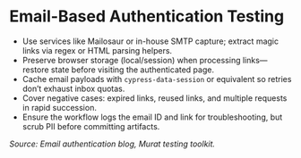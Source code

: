 # Email-Based Authentication Testing

- Use services like Mailosaur or in-house SMTP capture; extract magic links via regex or HTML parsing helpers.
- Preserve browser storage (local/session) when processing links—restore state before visiting the authenticated page.
- Cache email payloads with `cypress-data-session` or equivalent so retries don’t exhaust inbox quotas.
- Cover negative cases: expired links, reused links, and multiple requests in rapid succession.
- Ensure the workflow logs the email ID and link for troubleshooting, but scrub PII before committing artifacts.

_Source: Email authentication blog, Murat testing toolkit._
